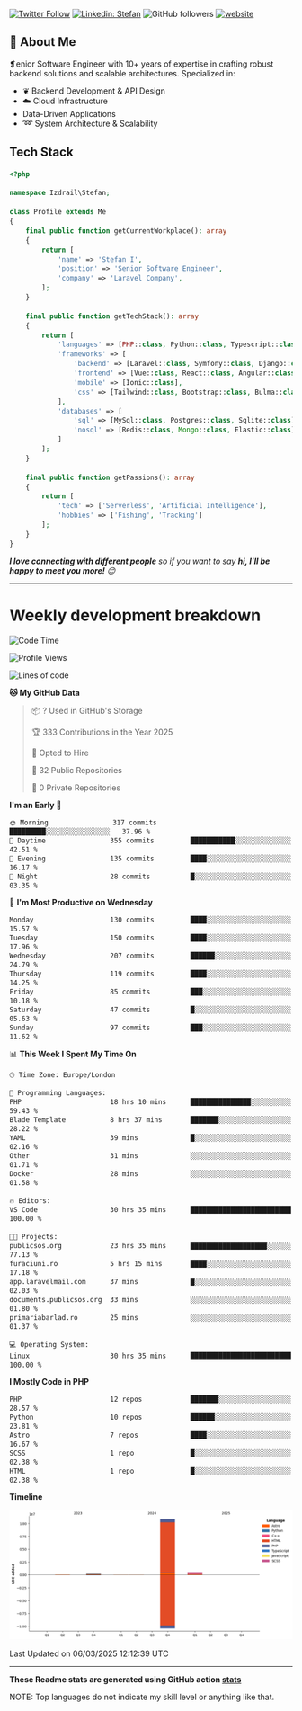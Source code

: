 [![Twitter Follow](https://img.shields.io/twitter/follow/thephpteacher?label=Follow)](https://twitter.com/intent/follow?screen_name=thephpteacher)
[![Linkedin: Stefan](https://img.shields.io/badge/izdrail-blue?style=flat-square&logo=Linkedin&logoColor=white&link=https://www.linkedin.com/in/izdrail/)](https://www.linkedin.com/in/izdrail/)
![GitHub followers](https://img.shields.io/github/followers/izdrail?label=Follow&style=social)
[![website](https://img.shields.io/badge/Website-46a2f1.svg?&style=flat-square&logo=Google-Chrome&logoColor=white&link=https://izdrail.com/)](https://izdrail.com/)

## 🚀 About Me
❡enior Software Engineer with 10+ years of expertise in crafting robust backend solutions and scalable architectures. 
Specialized in:

- ❦ Backend Development & API Design
- ☁️ Cloud Infrastructure
-  Data-Driven Applications
- ➿ System Architecture & Scalability

## Tech Stack

```php
<?php

namespace Izdrail\Stefan;

class Profile extends Me
{
    final public function getCurrentWorkplace(): array
    {
        return [
            'name' => 'Stefan I',
            'position' => 'Senior Software Engineer',
            'company' => 'Laravel Company',
        ];
    }
    
    final public function getTechStack(): array
    {
        return [
            'languages' => [PHP::class, Python::class, Typescript::class],
            'frameworks' => [
                'backend' => [Laravel::class, Symfony::class, Django::class, FastApi::class],
                'frontend' => [Vue::class, React::class, Angular::class],
                'mobile' => [Ionic::class],
                'css' => [Tailwind::class, Bootstrap::class, Bulma::class]
            ],
            'databases' => [
                'sql' => [MySql::class, Postgres::class, Sqlite::class],
                'nosql' => [Redis::class, Mongo::class, Elastic::class]
            ]
        ];
    }

    final public function getPassions(): array
    {
        return [
            'tech' => ['Serverless', 'Artificial Intelligence'],
            'hobbies' => ['Fishing', 'Tracking']
        ];
    }
}
```
 <em><b>I love connecting with different people</b> so if you want to say <b>hi, I'll be happy to meet you more!</b> 😊</em>


---
# Weekly development breakdown
<!--START_SECTION:waka-->
![Code Time](http://img.shields.io/badge/Code%20Time-1%2C135%20hrs%2023%20mins-blue)

![Profile Views](http://img.shields.io/badge/Profile%20Views-62-blue)

![Lines of code](https://img.shields.io/badge/From%20Hello%20World%20I%27ve%20Written-11.7%20million%20lines%20of%20code-blue)

**🐱 My GitHub Data** 

> 📦 ? Used in GitHub's Storage 
 > 
> 🏆 333 Contributions in the Year 2025
 > 
> 💼 Opted to Hire
 > 
> 📜 32 Public Repositories 
 > 
> 🔑 0 Private Repositories 
 > 
**I'm an Early 🐤** 

```text
🌞 Morning                317 commits         █████████░░░░░░░░░░░░░░░░   37.96 % 
🌆 Daytime                355 commits         ███████████░░░░░░░░░░░░░░   42.51 % 
🌃 Evening                135 commits         ████░░░░░░░░░░░░░░░░░░░░░   16.17 % 
🌙 Night                  28 commits          █░░░░░░░░░░░░░░░░░░░░░░░░   03.35 % 
```
📅 **I'm Most Productive on Wednesday** 

```text
Monday                   130 commits         ████░░░░░░░░░░░░░░░░░░░░░   15.57 % 
Tuesday                  150 commits         ████░░░░░░░░░░░░░░░░░░░░░   17.96 % 
Wednesday                207 commits         ██████░░░░░░░░░░░░░░░░░░░   24.79 % 
Thursday                 119 commits         ████░░░░░░░░░░░░░░░░░░░░░   14.25 % 
Friday                   85 commits          ███░░░░░░░░░░░░░░░░░░░░░░   10.18 % 
Saturday                 47 commits          █░░░░░░░░░░░░░░░░░░░░░░░░   05.63 % 
Sunday                   97 commits          ███░░░░░░░░░░░░░░░░░░░░░░   11.62 % 
```


📊 **This Week I Spent My Time On** 

```text
🕑︎ Time Zone: Europe/London

💬 Programming Languages: 
PHP                      18 hrs 10 mins      ███████████████░░░░░░░░░░   59.43 % 
Blade Template           8 hrs 37 mins       ███████░░░░░░░░░░░░░░░░░░   28.22 % 
YAML                     39 mins             █░░░░░░░░░░░░░░░░░░░░░░░░   02.16 % 
Other                    31 mins             ░░░░░░░░░░░░░░░░░░░░░░░░░   01.71 % 
Docker                   28 mins             ░░░░░░░░░░░░░░░░░░░░░░░░░   01.58 % 

🔥 Editors: 
VS Code                  30 hrs 35 mins      █████████████████████████   100.00 % 

🐱‍💻 Projects: 
publicsos.org            23 hrs 35 mins      ███████████████████░░░░░░   77.13 % 
furaciuni.ro             5 hrs 15 mins       ████░░░░░░░░░░░░░░░░░░░░░   17.18 % 
app.laravelmail.com      37 mins             █░░░░░░░░░░░░░░░░░░░░░░░░   02.03 % 
documents.publicsos.org  33 mins             ░░░░░░░░░░░░░░░░░░░░░░░░░   01.80 % 
primariabarlad.ro        25 mins             ░░░░░░░░░░░░░░░░░░░░░░░░░   01.37 % 

💻 Operating System: 
Linux                    30 hrs 35 mins      █████████████████████████   100.00 % 
```

**I Mostly Code in PHP** 

```text
PHP                      12 repos            ███████░░░░░░░░░░░░░░░░░░   28.57 % 
Python                   10 repos            ██████░░░░░░░░░░░░░░░░░░░   23.81 % 
Astro                    7 repos             ████░░░░░░░░░░░░░░░░░░░░░   16.67 % 
SCSS                     1 repo              █░░░░░░░░░░░░░░░░░░░░░░░░   02.38 % 
HTML                     1 repo              █░░░░░░░░░░░░░░░░░░░░░░░░   02.38 % 
```



**Timeline**

![Lines of Code chart](https://raw.githubusercontent.com/izdrail/izdrail/master/assets/bar_graph.png)


 Last Updated on 06/03/2025 12:12:39 UTC
<!--END_SECTION:waka-->

---


**These Readme stats are generated using GitHub action [stats](https://github.com/izdrail/stats)**

NOTE: Top languages do not indicate my skill level or anything like that. 
